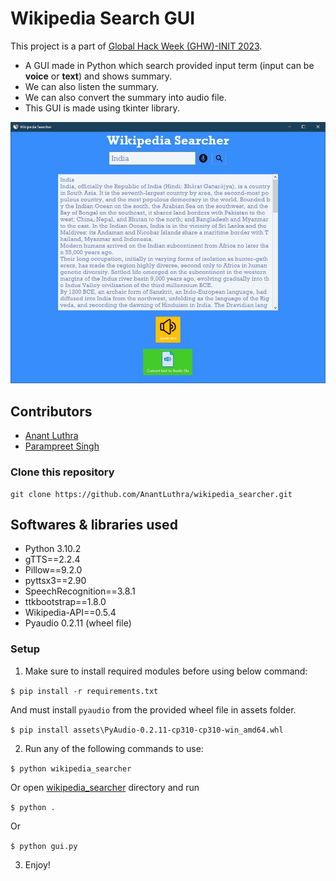 # Wikipedia Search GUI
This project is a part of [Global Hack Week (GHW)-INIT 2023](https://organize.mlh.io/participants/events/7950-global-hack-week-init-2023).
- A GUI made in Python which search provided input term (input can be **voice** or **text**) and shows summary.
- We can also listen the summary.
- We can also convert the summary into audio file.
- This GUI is made using tkinter library.

![Preview Img](assets/preview.jpg)


## Contributors
- [Anant Luthra](https://github.com/AnantLuthra)
- [Parampreet Singh](https://github.com/Param302)

### Clone this repository
```
git clone https://github.com/AnantLuthra/wikipedia_searcher.git
```


## Softwares & libraries used
- Python 3.10.2
- gTTS==2.2.4
- Pillow==9.2.0
- pyttsx3==2.90
- SpeechRecognition==3.8.1
- ttkbootstrap==1.8.0
- Wikipedia-API==0.5.4
- Pyaudio 0.2.11 (wheel file)

### Setup
1. Make sure to install required modules before using below command:

```$ pip install -r requirements.txt```

And must install `pyaudio` from the provided wheel file in assets folder.

```$ pip install assets\PyAudio-0.2.11-cp310-cp310-win_amd64.whl```

2. Run any of the following commands to use:

```$ python wikipedia_searcher```

Or open [wikipedia_searcher](../wikipedia_searcher/) directory and run

```$ python .```

Or

```$ python gui.py```

3. Enjoy!

